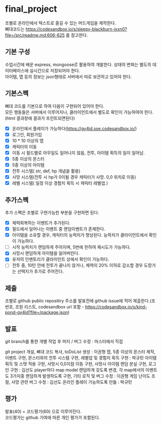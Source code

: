 # final_project

조별로 온라인에서 텍스트로 즐길 수 있는 머드게임을 제작한다.  
뼈대코드는 https://codesandbox.io/s/sleepy-blackburn-ixxn0?file=/src/readme.md:606-625 를 참고한다.

## 기본 구성

수업시간에 배운 express, mongoose르 활용하여 개발한다. 상태의 변화는 별도의 데이터베이스에 실시간으로 저장되어야 한다.  
아이템, 맵 등의 정보는 json형태로 서버에서 따로 보관하고 있어야 한다.

## 기본스펙

뼈대 코드를 기본으로 하여 다음이 구현되어 있어야 한다.  
모든 행동들은 서버에서 이루어지나, 클라이언트에서 별도로 확인이 가능하여야 한다.(html 결과창에 결과가 프린트되면된다)

- [X] 온라인에서 플레이가 가능하다(https://gy4id.sse.codesandbox.io/)
- [X] 로그인, 회원가입
- [X] 10 * 10 이상의 맵
- [X] 캐릭터의 이동
- [X] 이동 시 필드별로 아무일도 일어나지 않음, 전투, 아이템 획득의 일이 일어남.
- [X] 5종 이상의 몬스터
- [X] 5종 이상의 아이템
- [X] 전투 시스템( str, def, hp 개념을 활용)
- [X] 사망 시스템(전투 시 hp가 0이될 경우 캐릭터가 사망. 0,0 위치로 이동)
- [X] 레벨 시스템( 일정 이상 경험치 획득 시 캐릭터 레벨업.)

## 추가스펙

추가 스펙은 조별로 구현가능한 부분을 구현하면 된다.

- [X] 체력회복하는 이벤트가 추가된다.
- [X] 필드에서 일어나는 이벤트 중 랜덤이벤트가 존재한다.
- [X] 아이템을 소유할 경우, 캐릭터의 능력치가 향상된다. 능력치가 클라이언트에서 확인이 가능하다.
- [ ] 시작 능력치가 랜덤하게 주어지며, 5번에 한하여 재시도가 가능하다.
- [X] 사망시 랜덤하게 아이템을 잃어버린다.
- [X] 유저의 인벤토리가 클라이언트 상에서 확인이 가능하다.
- [ ] 전투 중, 10턴 안에 전투가 끝나지 않거나, 체력이 20% 이하로 감소할 경우 도망가는 선택지가 추가로 주어진다.

## 제출

조별로 github public repositiry 주소를 발표전에 github issue에 적어 제출한다.(조 번호, 조원 리스트, codesandbox url 포함 - https://codesandbox.io/s/kind-pond-gy4id?file=/package.json)

## 발표

git branch를 통한 개별 작업 후 머지 / 버그 수정 : 마스터에서 직접

git project 개설, 뼈대 코드 복사, toDoList 생성 : 이권형
맵, 5종 이상의 몬스터 제작, 이벤트 구현, 몬스터와의 전투 시스템 구현, 레벨업 및 경험치 획득 구현 : 박규민
아이템 획득 및 스탯 적용 구현, 사망시 0,0지점 이동 구현, 사망시 아이템 랜덤 분실 구현, 로그인 구현 : 김선도
player마다 map model 랜덤하게 갖도록 변경, 각 map에서의 이벤트도 3가지중 랜덤하게 발생하도록 구현, 기타 로직 및 버그 수정 : 이권형
게임 난이도 조절, 사망 관련 버그 수정 : 김선도
온라인 플레이 가능하도록 만듦 : 박규민

## 평가

발표(40) + 코드평가(60) 으로 이루어진다.  
코드평가는 github 기여에 따른 개인 평가가 포함된다.
